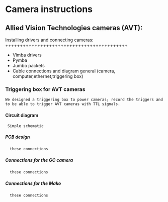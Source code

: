 Camera instructions
===================

Allied Vision Technologies cameras (AVT):
----------------------------------------

Installing drivers and connecting cameras:
++++++++++++++++++++++++++++++++++++++++++
   - Vimba drivers
   - Pymba
   - Jumbo packets
   - Cable connections and diagram 
     general (camera, computer,ethernet,triggering box)


### Triggering box for AVT cameras
    We designed a triggering box to power cameras; record the triggers and to be able to trigger AVT cameras with TTL signals.


#### Circuit diagram
     Simple schematic


##### PCB design
      these connections


##### Connections for the GC camera
      these connections

 
##### Connections for the Mako
      these connections


